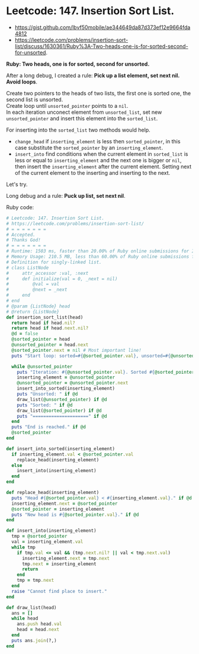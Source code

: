 # Leetcode: 147. Insertion Sort List.

- https://gist.github.com/lbvf50mobile/ae344649da87d373ef12e9664fda4812
- https://leetcode.com/problems/insertion-sort-list/discuss/1630361/Ruby%3A-Two-heads-one-is-for-sorted-second-for-unsorted.
 
**Ruby: Two heads, one is for sorted, second for unsorted.**

After a long debug, I created a rule: **Pick up a list element, set next nil. Avoid loops**.

Create two pointers to the heads of two lists, the first one is sorted one, the second list is unsorted.  
Create loop until `unsorted_pointer` points to a `nil`.   
In each iteration unconect element from `unsorted_list`, set new `unsorted_pointer` and insert this element into the `sorted_list`.   

For inserting into the `sorted_list` two methods would help.
- `change_head` if `inserting_element` is less then `sorted_pointer`, in this case substitute the `sorted_pointer` by an `inserting_element`.
- `insert_into` find conditions when the current element in `sorted_list` is less or equal to `inserting_element` and the next one is bigger or `nil`, then insert the `inserting_element` after the current element. Setting next of the current element to the inserting and inserting to the next.

Let's try.


Long debug and a rule: **Puck up list, set next nil**.

Ruby code:
```Ruby
# Leetcode: 147. Insertion Sort List.
# https://leetcode.com/problems/insertion-sort-list/
# = = = = = = =
# Accepted.
# Thanks God!
# = = = = = = =
# Runtime: 1503 ms, faster than 20.00% of Ruby online submissions for Insertion Sort List.
# Memory Usage: 210.5 MB, less than 60.00% of Ruby online submissions for Insertion Sort List.
# Definition for singly-linked list.
# class ListNode
#     attr_accessor :val, :next
#     def initialize(val = 0, _next = nil)
#         @val = val
#         @next = _next
#     end
# end
# @param {ListNode} head
# @return {ListNode}
def insertion_sort_list(head)
  return head if head.nil?
  return head if head.next.nil?
  @d = false
  @sorted_pointer = head
  @unsorted_pointer = head.next
  @sorted_pointer.next = nil # Most important line!
  puts "Start loop: sorted=#{@sorted_pointer.val}, unsorted=#{@unsorted_pointer.val}." if @d

  while @unsorted_pointer
    puts "Iteration: #{@unsorted_pointer.val}. Sorted #{@sorted_pointer.val}" if @d
    inserting_element = @unsorted_pointer
    @unsorted_pointer = @unsorted_pointer.next
    insert_into_sorted(inserting_element)
    puts "Unsorted: " if @d
    draw_list(@unsorted_pointer) if @d
    puts "Sorted: " if @d
    draw_list(@sorted_pointer) if @d
    puts "=====================" if @d
  end
  puts "End is reached." if @d
  @sorted_pointer
end

def insert_into_sorted(inserting_element)
  if inserting_element.val < @sorted_pointer.val
    replace_head(inserting_element)
  else
    insert_into(inserting_element)
  end
end

def replace_head(inserting_element)
  puts "Head #{@sorted_pointer.val} < #{inserting_element.val}." if @d
  inserting_element.next = @sorted_pointer
  @sorted_pointer = inserting_element
  puts "New head is #{@sorted_pointer.val}." if @d
end

def insert_into(inserting_element)
  tmp = @sorted_pointer
  val = inserting_element.val
  while tmp
    if tmp.val <= val && (tmp.next.nil? || val < tmp.next.val)
      inserting_element.next = tmp.next
      tmp.next = inserting_element
      return 
    end
    tmp = tmp.next
  end
  raise "Cannot find place to insert."
end

def draw_list(head)
  ans = []
  while head
    ans.push head.val
    head = head.next
  end
  puts ans.join(?,)
end
```
